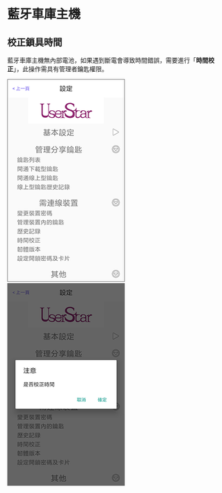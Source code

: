 # 藍牙車庫主機

## 校正鎖具時間

藍牙車庫主機無內部電池，如果遇到斷電會導致時間錯誤，需要進行「**時間校正**」，此操作需具有管理者鑰匙權限。

![](../.gitbook/assets/screenshot_2018-12-21-14-09-09-676_com.userstar.phonekey.png) ![](../.gitbook/assets/screenshot_2019-06-21-09-59-27-188_com.userstar.phonekey.png)

